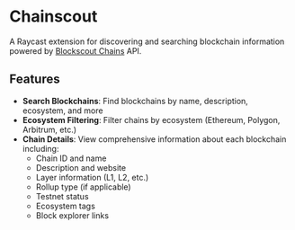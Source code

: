 # Chainscout

A Raycast extension for discovering and searching blockchain information powered by [Blockscout Chains](https://chains.blockscout.com) API.

## Features

- **Search Blockchains**: Find blockchains by name, description, ecosystem, and more
- **Ecosystem Filtering**: Filter chains by ecosystem (Ethereum, Polygon, Arbitrum, etc.)
- **Chain Details**: View comprehensive information about each blockchain including:
  - Chain ID and name
  - Description and website
  - Layer information (L1, L2, etc.)
  - Rollup type (if applicable)
  - Testnet status
  - Ecosystem tags
  - Block explorer links
